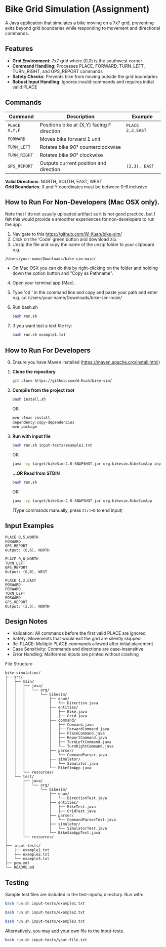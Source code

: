 # Bike Grid Simulation (Assignment)
A Java application that simulates a bike moving on a 7x7 grid, preventing exits beyond grid boundaries while responding to movement and directional commands.

## Features
- **Grid Environment**: 7x7 grid where (0,0) is the southwest corner
- **Command Handling**: Processes PLACE, FORWARD, TURN_LEFT, TURN_RIGHT, and GPS_REPORT commands
- **Safety Checks**: Prevents bike from moving outside the grid boundaries
- **Robust Input Handling**: Ignores invalid commands and requires initial valid PLACE

## Commands
| Command                 | Description                                  | Example                   |
|-------------------------|----------------------------------------------|---------------------------|
| `PLACE X,Y,F`           | Positions bike at (X,Y) facing F direction   | `PLACE 2,3,EAST`          |
| `FORWARD`               | Moves bike forward 1 unit                   |                           |
| `TURN_LEFT`             | Rotates bike 90° counterclockwise           |                           |
| `TURN_RIGHT`            | Rotates bike 90° clockwise                  |                           |
| `GPS_REPORT`            | Outputs current position and direction      | `(2,3), EAST`             |

**Valid Directions**: NORTH, SOUTH, EAST, WEST  
**Grid Boundaries**: X and Y coordinates must be between 0-6 inclusive

## How to Run For Non-Developers (Mac OSX only).
Note that I do not usually uploaded artifact as it is not good practice, 
but I felt this would provide a smoother experiences for non-developers to run the app.

1. Navigate to this https://github.com/W-Kuah/bike-sim/
2. Click on the 'Code' green button and download zip.
3. Unzip the file and copy the name of the unzip folder to your clipboard.
e.g.
```plaintext
/Users/your-name/Downloads/bike-sim-main/
```
- On Mac OSX you can do this by right-clicking on the folder and holding down the option button and "Copy <foldername> as Pathname".
4. Open your terminal app (Mac).

5. Type 'cd ' in the command line and copy and paste your path and enter
e.g. cd /Users/your-name/Downloads/bike-sim-main/

6. Run bash.sh
   ```bash
   bash run.sh
   ```
   
7. If you want test a text file try:
   ```bash
   bash run.sh example1.txt
   ```

## How to Run For Developers
0. Ensure you have Maven installed (https://maven.apache.org/install.html)
1. **Clone the repository**  
   ```bash
   git clone https://github.com/W-Kuah/bike-sim/
   ```

3. **Compile from the project root**
   ```bash
   bash install.sh
   ```
   OR
   ```bash
   mvn clean install
   dependency:copy-dependencies
   mvn package
   ```
   
4. **Run with input file**
   ```bash
   bash run.sh input-tests/example1.txt
   ```
   OR
   ```bash
   java -cp target/bikeSim-1.0-SNAPSHOT.jar org.bikesim.BikeSimApp input-tests/example1.txt
   ```
   
   **...OR Read from STDIN**  
   ```bash
   bash run.sh
   ```
   OR
   ```bash
   java -cp target/bikeSim-1.0-SNAPSHOT.jar org.bikesim.BikeSimApp
   ```
   (Type commands manually, press `Ctrl+D` to end input)
   
## Input Examples
```plaintext
PLACE 0,5,NORTH
FORWARD
GPS_REPORT
Output: (0,6), NORTH

```

```plaintext
PLACE 0,0,NORTH
TURN_LEFT
GPS_REPORT
Output: (0,0), WEST

```

```plaintext
PLACE 1,2,EAST
FORWARD
FORWARD
TURN_LEFT
FORWARD
GPS_REPORT
Output: (3,3), NORTH
```

## Design Notes
- Validation: All commands before the first valid PLACE are ignored
- Safety: Movements that would exit the grid are silently skipped
- Re-PLACE: Multiple PLACE commands allowed after initial placement
- Case Sensitivity: Commands and directions are case-insensitive
- Error Handling: Malformed inputs are printed without crashing

File Structure
```
bike-simulation/
├── src/
│   ├── main/
│   │   ├── java/
│   │   │   └── org/
│   │   │       └── bikesim/
│   │   │           ├── enum/
│   │   │           │   └── Direction.java
│   │   │           ├── entities/
│   │   │           │   ├── Bike.java
│   │   │           │   ├── Grid.java
│   │   │           ├── command/
│   │   │           │   ├── Command.java
│   │   │           │   ├── ForwardCommand.java
│   │   │           │   ├── PlaceCommand.java
│   │   │           │   ├── ReportCommand.java
│   │   │           │   ├── TurnLeftCommand.java
│   │   │           │   └── TurnRightCommand.java
│   │   │           ├── parser/
│   │   │           │   └── CommandParser.java
│   │   │           ├── simulator/
│   │   │           │   └── Simulator.java
│   │   │           └── BikeSimApp.java
│   │   └── resources/
│   └── test/
│       ├── java/
│       │   └── org/
│       │       └── bikesim/
│       │           ├── enum/
│       │           │   └── DirectionTest.java
│       │           ├── entities/
│       │           │   ├── BikeTest.java
│       │           │   ├── GridTest.java
│       │           ├── parser/
│       │           │   └── CommandParserTest.java
│       │           ├── simulator/
│       │           │   └── SimulatorTest.java
│       │           └── BikeSimAppTest.java
│       └── resources/
│
├── input-tests/
│   ├── example1.txt
│   ├── example2.txt
│   └── example3.txt
├── pom.xml
└── README.md
```
## Testing
Sample test files are included in the test-inputs/ directory. Run with:
   ```bash
   bash run.sh input-tests/example1.txt
   ```
   ```bash
   bash run.sh input-tests/example2.txt
   ```
   ```bash
   bash run.sh input-tests/example3.txt
   ```
Alternatively, you may add your own file to the input-tests.
   ```bash
   bash run.sh input-tests/your-file.txt
   ```
